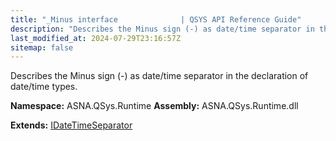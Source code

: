 ```yaml
---
title: "_Minus interface              | QSYS API Reference Guide"
description: "Describes the Minus sign (-) as date/time separator in the declaration of date/time types. "
last_modified_at: 2024-07-29T23:16:57Z
sitemap: false
---
```


Describes the Minus sign (-) as date/time separator in the declaration of date/time types.

**Namespace:** ASNA.QSys.Runtime
**Assembly:** ASNA.QSys.Runtime.dll

**Extends:** [IDateTimeSeparator](/reference/runtime/qsys-runtime/i-date-time-separator.html)
<br>
<br>
